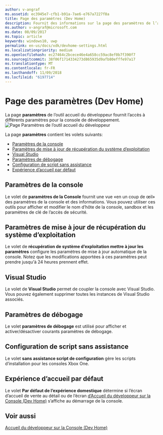 ```yaml
---
author: v-angraf
ms.assetid: ec3945e7-cfb1-b91a-7ae6-e767a7227f8a
title: Page des paramètres (Dev Home)
description: Fournit des informations sur la page des paramètres de l’application accueil du développeur pour Xbox One.
ms.author: v-angraf@microsoft.com
ms.date: 08/09/2017
ms.topic: article
keywords: windows10, uwp
permalink: en-us/docs/xdk/devhome-settings.html
ms.localizationpriority: medium
ms.openlocfilehash: ec27464c2bcece46e4a658cc59ac8ef0b7f390f7
ms.sourcegitcommit: 38f06f1714334273d865935d9afb80efffe97a17
ms.translationtype: MT
ms.contentlocale: fr-FR
ms.lasthandoff: 11/09/2018
ms.locfileid: "6197714"
---
```

# <a name="settings-page-dev-home"></a>Page des paramètres (Dev Home)
   
  
La page **paramètres** de l’outil accueil du développeur fournit l’accès à différents paramètres pour la console de développement.   
 ![Page Paramètres de l’outil accueil du développeur](images/devhome_settings.png)   
  
La page **paramètres** contient les volets suivants:   
 
   *  [Paramètres de la console](#ID4EEB)  
   *  [Paramètres de mise à jour de récupération du système d’exploitation](#ID4EOB)  
   *  [Visual Studio](#ID4EYB)  
   *  [Paramètres de débogage](#ID4ECC)  
   *  [Configuration de script sans assistance](#ID4EMC)  
   *  [Expérience d’accueil par défaut](#ID4E3C)  

 
<a id="ID4EEB"></a>

   

## <a name="console-settings"></a>Paramètres de la console  
   
  
Le volet de **paramètres de la Console** fournit une vue «en un coup de œil» des paramètres de la console et des informations. Vous pouvez utiliser ces outils pour afficher et modifier le nom d’hôte de la console, sandbox et les paramètres de clé de l’accès de sécurité.   
  
<a id="ID4EOB"></a>

   

## <a name="os-recovery-update-settings"></a>Paramètres de mise à jour de récupération du système d’exploitation  
   
  
Le volet de **récupération de système d’exploitation mettre à jour les paramètres** configure les paramètres de mise à jour automatique de la console. Notez que les modifications apportées à ces paramètres peut prendre jusqu'à 24 heures prennent effet.   
  
<a id="ID4EYB"></a>

   

## <a name="visual-studio"></a>Visual Studio  
   
  
Le volet de **Visual Studio** permet de coupler la console avec Visual Studio. Vous pouvez également supprimer toutes les instances de Visual Studio associés.   
  
<a id="ID4ECC"></a>

   

## <a name="debug-settings"></a>Paramètres de débogage  
   
  
Le volet **paramètres de débogage** est utilisé pour afficher et activer/désactiver courants paramètres de débogage.   
  
<a id="ID4EMC"></a>

   

## <a name="unattended-script-configuration"></a>Configuration de script sans assistance  
   
  
Le volet **sans assistance script de configuration** gère les scripts d’installation pour les consoles Xbox One.   
  
<a id="ID4E3C"></a>

   

## <a name="default-home-experience"></a>Expérience d’accueil par défaut  
   
  
Le volet **Par défaut de l’expérience domestique** détermine si l’écran d’accueil de vente au détail ou de l’écran [d’Accueil du développeur sur la Console (Dev Home)](dev-home.md) s’affiche au démarrage de la console.   
  
<a id="ID4EJD"></a>

   

## <a name="see-also"></a>Voir aussi  
 [Accueil du développeur sur la Console (Dev Home)](dev-home.md)

  